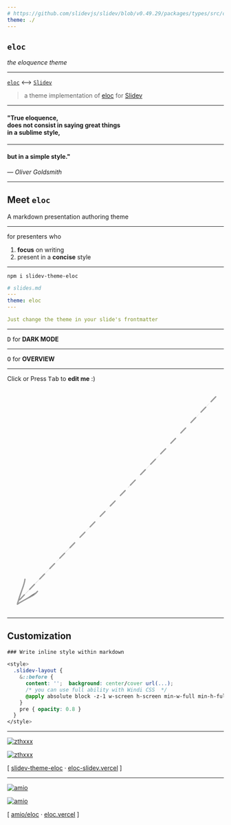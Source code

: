 ```yaml
---
# https://github.com/slidevjs/slidev/blob/v0.49.29/packages/types/src/config.ts#L10
theme: ./
---
```


## `eloc`

_the eloquence theme_

---

[`eloc`](https://github.com/amio/eloc) <--> [`Slidev`](https://sli.dev/)

> a theme implementation of [eloc](https://github.com/amio/eloc) for [Slidev](https://sli.dev/)

---

#### "True __eloquence__,<br /> does not consist in saying great things<br/> in a sublime style,

---

#### but in a simple style."

_— Oliver Goldsmith_

---

## Meet `eloc`

A markdown presentation authoring theme

---

for presenters who

1. __focus__ on writing
2. present in a __concise__ style

---

`npm i slidev-theme-eloc`

```yaml
# slides.md
---
theme: eloc
---

Just change the theme in your slide's frontmatter
```

---

<kbd>D</kbd> for __DARK MODE__

---

<kbd>O</kbd> for __OVERVIEW__

---

Click <kbd><carbon-text-annotation-toggle/></kbd> or Press <kbd>Tab</kbd> to __edit me__ :)

<div class="absolute bottom-14 left-85">
  <svg xmlns="http://www.w3.org/2000/svg" viewBox="0 0 254 262" class="w-[250px] h-[200px]">
    <g
      stroke-linecap="round" stroke="#999" stroke-width="1.5"
      transform="translate(244.6 10.8) rotate(0 -117.2 120.5)"
    >
      <path d="M0.0 -0.8 C-38.8 39.5, -195.7 201.6, -234.6 242.0" stroke-dasharray="8 9"></path>
      <path d="M-223.8 213.2 C-224.7 221.7, -228.6 226.4, -232.6 242.4"></path>
      <path d="M-209.1 227.4 C-213.1 232.9, -220.2 234.4, -232.6 242.4"></path>
    </g>
  </svg>
</div>

<style>
  .slidev-layout {
    kbd {
      @apply pl-[0.35em] pr-[0.18em];
    }

    .slidev-icon {
      @apply align-middle;
    }
  }
</style>

---

## Customization


```css
### Write inline style within markdown

<style>
  .slidev-layout {
    &::before {
      content: '';  background: center/cover url(...);
      /* you can use full ability with Windi CSS  */
      @apply absolute block -z-1 w-screen h-screen min-w-full min-h-full;
    }
    pre { opacity: 0.8 }
  }
</style>
```

<style>
  .slidev-layout {
    @apply overflow-visible;
    filter: invert();

    pre {
      @apply opacity-75;
    }

    &::before {
      @apply absolute block -z-1 w-screen h-screen min-w-full min-h-full;
      content: '';
      filter: invert();
      background: center/cover url(https://el-capitan.now.sh);
    }
  }
</style>

<!--
  bypass transform to scoped style in slidev
  https://github.com/slidevjs/slidev/blob/v0.49.29/packages/slidev/node/syntax/transform/in-page-css.ts#L15-L16
-->
<style no-scoped>
  #slide-content {
    @apply overflow-visible;
  }
</style>

---

<p>
  <a href="https://github.com/zthxxx" target="_blank" rel="noopener">
    <img
      alt="zthxxx"
      src="https://avatars.githubusercontent.com/u/15135943"
      class="w-52 h-52 rounded-full border-2 border-gray-300"
    />
  </a>
</p>

[![zthxxx](https://badgen.net/badge/github/zthxxx/blue?icon=github&label&scale=2)](https://github.com/zthxxx)

[ [slidev-theme-eloc](https://github.com/zthxxx/slides/tree/master/packages/slidev-theme-eloc) · [eloc-slidev.vercel](https://eloc-slidev.vercel.app) ]

---

<p>
  <a href="https://github.com/amio/eloc" target="_blank" rel="noopener">
    <img
      alt="amio"
      src="https://avatars.githubusercontent.com/u/215282"
      class="w-52 h-52 rounded-full border-2 border-gray-300"
    />
  </a>
</p>


[![amio](https://badgen.net/badge/github/amio/blue?icon=github&label&scale=2)](https://github.com/amio)

[ [amio/eloc](https://github.com/amio/eloc) · [eloc.vercel](https://eloc.vercel.app) ]
